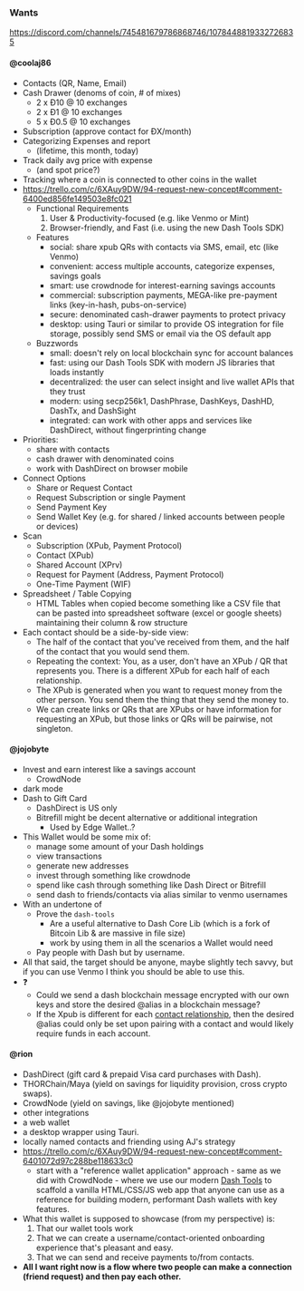### Wants
https://discord.com/channels/745481679786868746/1078448819332726835

#### \@coolaj86
- Contacts (QR, Name, Email)
- Cash Drawer (denoms of coin, # of mixes)
   - 2 x Đ10 @ 10 exchanges
   - 2 x Đ1 @ 10 exchanges
   - 5 x Đ0.5 @ 10 exchanges
- Subscription (approve contact for ĐX/month)
- Categorizing Expenses and report
   - (lifetime, this month, today)
- Track daily avg price with expense
   - (and spot price?)
- Tracking where a coin is connected to other coins in the wallet
- https://trello.com/c/6XAuy9DW/94-request-new-concept#comment-6400ed856fe149503e8fc021
	- Functional Requirements
		1. User & Productivity-focused (e.g. like Venmo or Mint)
		2. Browser-friendly, and Fast (i.e. using the new Dash Tools SDK) 
	- Features
		- social: share xpub QRs with contacts via SMS, email, etc (like Venmo)
		-  convenient: access multiple accounts, categorize expenses, savings goals
		-  smart: use crowdnode for interest-earning savings accounts
		-  commercial: subscription payments, MEGA-like pre-payment links (key-in-hash, pubs-on-service)
		-  secure: denominated cash-drawer payments to protect privacy
		-  desktop: using Tauri or similar to provide OS integration for file storage, possibly send SMS or email via the OS default app
	- Buzzwords
		-  small: doesn't rely on local blockchain sync for account balances
		-  fast: using our Dash Tools SDK with modern JS libraries that loads instantly
		-  decentralized: the user can select insight and live wallet APIs that they trust
		-  modern: using secp256k1, DashPhrase, DashKeys, DashHD, DashTx, and DashSight
		-  integrated: can work with other apps and services like DashDirect, without fingerprinting change
- Priorities:
	- share with contacts
	- cash drawer with denominated coins
	- work with DashDirect on browser mobile
- Connect Options
	- Share or Request Contact
	- Request Subscription or single Payment
	- Send Payment Key
	- Send Wallet Key (e.g. for shared / linked accounts between people or devices)
- Scan
	- Subscription (XPub, Payment Protocol)
	- Contact (XPub)
	- Shared Account (XPrv)
	- Request for Payment (Address, Payment Protocol)
	- One-Time Payment (WIF)
- Spreadsheet / Table Copying
	- HTML Tables when copied become something like a CSV file that can be pasted into spreadsheet software (excel or google sheets) maintaining their column & row structure
- Each contact should be a side-by-side view:
	- The half of the contact that you've received from them, and the half of the contact that you would send them.
	- <a name="XPubPairing"></a> Repeating the context: You, as a user, don't have an XPub / QR that represents you. There is a different XPub for each half of each relationship. 
	- The XPub is generated when you want to request money from the other person. You send them the thing that they send the money to.
	- We can create links or QRs that are XPubs or have information for requesting an XPub, but those links or QRs will be pairwise, not singleton.

#### \@jojobyte
- Invest and earn interest like a savings account
	- CrowdNode
- dark mode
- Dash to Gift Card
	- DashDirect is US only
	- Bitrefill might be decent alternative or additional integration
		- Used by Edge Wallet..?
- This Wallet would be some mix of:
	- manage some amount of your Dash holdings
	- view transactions
	- generate new addresses
	- invest through something like crowdnode
	- spend like cash through something like Dash Direct or Bitrefill
	- send dash to friends/contacts via alias similar to venmo usernames
- With an undertone of
	- Prove the `dash-tools` 
		- Are a useful alternative to Dash Core Lib (which is a fork of Bitcoin Lib & are massive in file size)
		- work by using them in all the scenarios a Wallet would need
	- Pay people with Dash but by username.
- All that said, the target should be anyone, maybe slightly tech savvy, but if you can use Venmo I think you should be able to use this.
- ❓
	- Could we send a dash blockchain message encrypted with our own keys and store the desired @alias in a blockchain message?
	- If the Xpub is different for each [contact relationship](./Objectives.md#XPubPairing), then the desired @alias could only be set upon pairing with a contact and would likely require funds in each account.

#### \@rion
- DashDirect (gift card & prepaid Visa card purchases with Dash).
- THORChain/Maya (yield on savings for liquidity provision, cross crypto swaps).
- CrowdNode (yield on savings, like @jojobyte mentioned)
- other integrations
- a web wallet 
- a desktop wrapper using Tauri.
- locally named contacts and friending using AJ's strategy
- https://trello.com/c/6XAuy9DW/94-request-new-concept#comment-6401072d97c288be118633c0
	- start with a "reference wallet application" approach - same as we did with CrowdNode - where we use our modern [Dash Tools](https://github.com/dashhive/dash-tools) to scaffold a vanilla HTML/CSS/JS web app that anyone can use as a reference for building modern, performant Dash wallets with key features.
- What this wallet is supposed to showcase (from my perspective) is:
	1.  That our wallet tools work
	2.  That we can create a username/contact-oriented onboarding experience that's pleasant and easy.
	3.  That we can send and receive payments to/from contacts.
- **All I want right now is a flow where two people can make a connection (friend request) and then pay each other.**